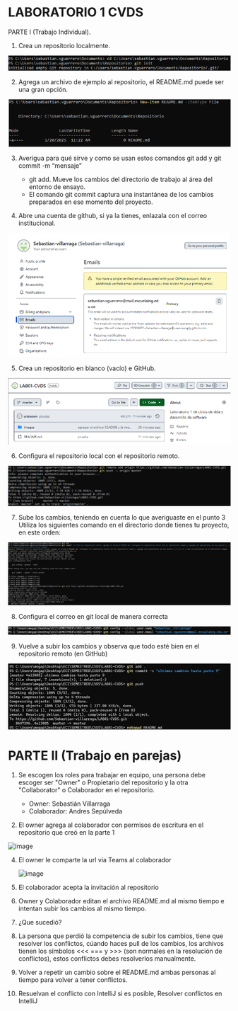 # LABORATORIO 1 CVDS

PARTE I (Trabajo Individual).

1. Crea un repositorio localmente.

![Imagen punto 1](Images/1.png)

2. Agrega un archivo de ejemplo al repositorio, el README.md puede ser una gran opción.

![Imagen punto 2](Images/2.png)

3. Averigua para qué sirve y como se usan estos comandos git add y git commit -m “mensaje”

	- git add. Mueve los cambios del directorio de trabajo al área del entorno de ensayo.
	- El comando git commit captura una instantánea de los cambios preparados en ese momento del proyecto.

4. Abre una cuenta de github, si ya la tienes, enlazala con el correo institucional.

![Imagen punto 4](Images/4.png)

5. Crea un repositorio en blanco (vacío) e GitHub.

![Imagen punto 5](Images/5.png)

6. Configura el repositorio local con el repositorio remoto.

![Imagen punto 6](Images/6.png)

7. Sube los cambios, teniendo en cuenta lo que averiguaste en el punto 3 Utiliza los siguientes comando en el directorio donde tienes tu proyecto, en este orden:

![Imagen punto 7](Images/7.png)

8. Configura el correo en git local de manera correcta 

![Imagen punto 8](Images/8.png)

9. Vuelve a subir los cambios y observa que todo esté bien en el repositorio remoto (en GitHub)

![Imagen punto 9](Images/9.png)


# PARTE II (Trabajo en parejas)


1. Se escogen los roles para trabajar en equipo, una persona debe escoger ser "Owner" o Propietario del repositorio y la otra "Collaborator" o Colaborador en el repositorio.

	- Owner: Sebastián Villarraga
	- Colaborador: Andres Sepúlveda

2. El owner agrega al colaborador con permisos de escritura en el repositorio que creó en la parte 1
   
![image](https://github.com/user-attachments/assets/a8107871-6035-4709-b13e-962c14975a7c)


4. El owner le comparte la url via Teams al colaborador

   ![image](https://github.com/user-attachments/assets/96bb9c76-5956-4b76-824e-dfe326dd281b)

6. El colaborador acepta la invitación al repositorio

7. Owner y Colaborador editan el archivo README.md al mismo tiempo e intentan subir los cambios al mismo tiempo.

8. ¿Que sucedió?

9. La persona que perdió la competencia de subir los cambios, tiene que resolver los conflictos, cúando haces pull de los cambios, los archivos tienen los símbolos <<< === y >>> (son normales en la resolución de conflictos), estos conflictos debes resolverlos manualmente.

10. Volver a repetir un cambio sobre el README.md ambas personas al tiempo para volver a tener conflictos.

11. Resuelvan el conflicto con IntelliJ si es posible, Resolver conflictos en IntelliJ
